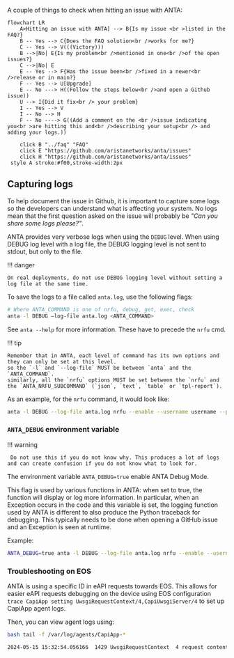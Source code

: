 <!--
  ~ Copyright (c) 2024 Arista Networks, Inc.
  ~ Use of this source code is governed by the Apache License 2.0
  ~ that can be found in the LICENSE file.
  -->

A couple of things to check when hitting an issue with ANTA:

```mermaid
flowchart LR
    A>Hitting an issue with ANTA] --> B{Is my issue <br >listed in the FAQ?}
    B -- Yes --> C{Does the FAQ solution<br />works for me?}
    C -- Yes --> V(((Victory)))
    B -->|No| E{Is my problem<br />mentioned in one<br />of the open issues?}
    C -->|No| E
    E -- Yes --> F{Has the issue been<br />fixed in a newer<br />release or in main?}
    F -- Yes --> U[Upgrade]
    E -- No ---> H((Follow the steps below<br />and open a Github issue))
    U --> I{Did it fix<br /> your problem}
    I -- Yes --> V
    I -- No --> H
    F -- No ----> G((Add a comment on the <br />issue indicating you<br >are hitting this and<br />describing your setup<br /> and adding your logs.))

    click B "../faq" "FAQ"
    click E "https://github.com/aristanetworks/anta/issues"
    click H "https://github.com/aristanetworks/anta/issues"
 style A stroke:#f00,stroke-width:2px
```

## Capturing logs

To help document the issue in Github, it is important to capture some logs so the developers can understand what is affecting your system. No logs mean that the first question asked on the issue will probably be *"Can you share some logs please?"*.

ANTA provides very verbose logs when using the `DEBUG` level.  When using DEBUG log level with a log file, the DEBUG logging level is not sent to stdout, but only to the file.

!!! danger

    On real deployments, do not use DEBUG logging level without setting a log file at the same time.

To save the logs to a file called `anta.log`, use the following flags:

```bash
# Where ANTA_COMMAND is one of nrfu, debug, get, exec, check
anta -l DEBUG –log-file anta.log <ANTA_COMMAND>
```

See `anta --help` for more information.  These have to precede the `nrfu` cmd.

!!! tip

    Remember that in ANTA, each level of command has its own options and they can only be set at this level.
    so the `-l` and `--log-file` MUST be between `anta` and the `ANTA_COMMAND`.
    similarly, all the `nrfu` options MUST be set between the `nrfu` and the `ANTA_NRFU_SUBCOMMAND` (`json`, `text`, `table` or `tpl-report`).

As an example, for the `nrfu` command, it would look like:

```bash
anta -l DEBUG --log-file anta.log nrfu --enable --username username --password arista --inventory inventory.yml -c nrfu.yml text
```

### `ANTA_DEBUG` environment variable

!!! warning

     Do not use this if you do not know why. This produces a lot of logs and can create confusion if you do not know what to look for.

The environment variable `ANTA_DEBUG=true` enable ANTA Debug Mode.

This flag is used by various functions in ANTA: when set to true, the function will display or log more information. In particular, when an Exception occurs in the code and this variable is set, the logging function used by ANTA is different to also produce the Python traceback for debugging. This typically needs to be done when opening a GitHub issue and an Exception is seen at runtime.

Example:

```bash
ANTA_DEBUG=true anta -l DEBUG --log-file anta.log nrfu --enable --username username --password arista --inventory inventory.yml -c nrfu.yml text
```

### Troubleshooting on EOS

ANTA is using a specific ID in eAPI requests towards EOS. This allows for easier eAPI requests debugging on the device using EOS configuration `trace CapiApp setting UwsgiRequestContext/4,CapiUwsgiServer/4` to set up CapiApp agent logs.

Then, you can view agent logs using:

```bash
bash tail -f /var/log/agents/CapiApp-*

2024-05-15 15:32:54.056166  1429 UwsgiRequestContext  4 request content b'{"jsonrpc": "2.0", "method": "runCmds", "params": {"version": "latest", "cmds": [{"cmd": "show ip route vrf default 10.255.0.3", "revision": 4}], "format": "json", "autoComplete": false, "expandAliases": false}, "id": "ANTA-VerifyRoutingTableEntry-132366530677328"}'
```
